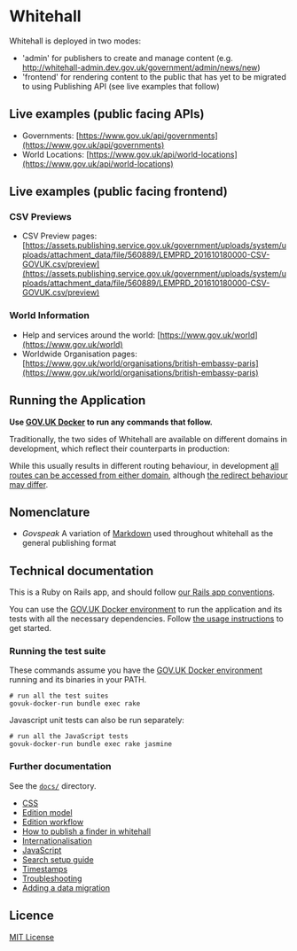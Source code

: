# Whitehall

Whitehall is deployed in two modes:

- 'admin' for publishers to create and manage content (e.g. <http://whitehall-admin.dev.gov.uk/government/admin/news/new>)
- 'frontend' for rendering content to the public that has yet to be migrated to using Publishing API (see live examples that follow)

## Live examples (public facing APIs)

- Governments: [https://www.gov.uk/api/governments](https://www.gov.uk/api/governments)
- World Locations: [https://www.gov.uk/api/world-locations](https://www.gov.uk/api/world-locations)

## Live examples (public facing frontend)

### CSV Previews

- CSV Preview pages: [https://assets.publishing.service.gov.uk/government/uploads/system/uploads/attachment_data/file/560889/LEMPRD_201610180000-CSV-GOVUK.csv/preview](https://assets.publishing.service.gov.uk/government/uploads/system/uploads/attachment_data/file/560889/LEMPRD_201610180000-CSV-GOVUK.csv/preview)

### World Information

- Help and services around the world: [https://www.gov.uk/world](https://www.gov.uk/world)
- Worldwide Organisation pages: [https://www.gov.uk/world/organisations/british-embassy-paris](https://www.gov.uk/world/organisations/british-embassy-paris)

## Running the Application

**Use [GOV.UK Docker](https://github.com/alphagov/govuk-docker) to run any commands that follow.**

Traditionally, the two sides of Whitehall are available on different domains in development, which reflect their counterparts in production:

While this usually results in different routing behaviour, in development [all routes can be accessed from either domain](https://github.com/alphagov/whitehall/blob/main/config/routes.rb#L3-L5), although [the redirect behaviour may differ](https://github.com/alphagov/whitehall/blob/main/config/routes.rb#L25-L28).

## Nomenclature

- *Govspeak* A variation of [Markdown](https://daringfireball.net/projects/markdown) used throughout whitehall as the general publishing format

## Technical documentation

This is a Ruby on Rails app, and should follow [our Rails app conventions](https://docs.publishing.service.gov.uk/manual/conventions-for-rails-applications.html).

You can use the [GOV.UK Docker environment](https://github.com/alphagov/govuk-docker) to run the application and its tests with all the necessary dependencies. Follow [the usage instructions](https://github.com/alphagov/govuk-docker#usage) to get started.

### Running the test suite

These commands assume you have the [GOV.UK Docker environment](https://github.com/alphagov/govuk-docker) running and its binaries in your PATH.

```
# run all the test suites
govuk-docker-run bundle exec rake
```

Javascript unit tests can also be run separately:

```
# run all the JavaScript tests
govuk-docker-run bundle exec rake jasmine
```

### Further documentation

See the [`docs/`](docs/) directory.

- [CSS](docs/css.md)
- [Edition model](docs/edition_model.md)
- [Edition workflow](docs/edition_workflow.md)
- [How to publish a finder in whitehall](docs/finders.md)
- [Internationalisation](docs/internationalisation_guide.md)
- [JavaScript](docs/javascript.md)
- [Search setup guide](docs/search_setup_guide.md)
- [Timestamps](docs/timestamps.md)
- [Troubleshooting](docs/troubleshooting.md)
- [Adding a data migration](db/data_migration/README.md)

## Licence

[MIT License](LICENCE)
